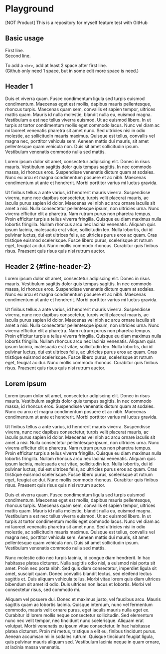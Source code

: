 # Playground
[NOT Product] This is a repository for myself feature test with GitHub


## Basic usage

First line.  
Second line.

To add a `<br>`, add at least 2 space after first line.  
(Github only need 1 space, but in some edit more space is need.)

## <a id="fine-header-1"></a>Header 1

Duis et viverra quam. Fusce condimentum ligula sed turpis euismod condimentum. Maecenas eget est mollis, dapibus mauris pellentesque, rhoncus turpis. Maecenas quam sem, convallis et sapien tempor, ultrices mattis quam. Mauris id nulla molestie, blandit nulla eu, euismod magna. Vestibulum a est nec tellus viverra euismod. Ut ac euismod libero. In ut turpis at tortor condimentum mollis eget commodo lacus. Nunc vel diam ac mi laoreet venenatis pharetra sit amet nunc. Sed ultricies nisi in odio molestie, ac sollicitudin mauris maximus. Quisque est tellus, convallis vel magna nec, porttitor vehicula sem. Aenean mattis dui mauris, sit amet pellentesque quam vehicula non. Duis sit amet sollicitudin ipsum. Vestibulum venenatis commodo nulla sed mattis.

Lorem ipsum dolor sit amet, consectetur adipiscing elit. Donec in risus mauris. Vestibulum sagittis dolor quis tempus sagittis. In nec commodo massa, id rhoncus eros. Suspendisse venenatis dictum quam at sodales. Nunc eu arcu et magna condimentum posuere et ac nibh. Maecenas condimentum ut ante et hendrerit. Morbi porttitor varius mi luctus gravida.

Ut finibus tellus a ante varius, id hendrerit mauris viverra. Suspendisse viverra, nunc nec dapibus consectetur, turpis velit placerat mauris, ac iaculis purus sapien id dolor. Maecenas vel nibh ac arcu ornare iaculis sit amet a nisi. Nulla consectetur pellentesque ipsum, non ultricies urna. Nunc viverra efficitur elit a pharetra. Nam rutrum purus non pharetra tempus. Proin efficitur turpis a tellus viverra fringilla. Quisque eu diam maximus nulla lobortis fringilla. Nullam rhoncus arcu nec lacinia venenatis. Aliquam quis ipsum lacinia, malesuada erat vitae, sollicitudin leo. Nulla lobortis, dui id pulvinar luctus, dui est ultrices felis, ac ultricies purus eros ac quam. Cras tristique euismod scelerisque. Fusce libero purus, scelerisque at rutrum eget, feugiat ac dui. Nunc mollis commodo rhoncus. Curabitur quis finibus risus. Praesent quis risus quis nisi rutrum auctor.


## Header 2 {#fine-header-2}

Lorem ipsum dolor sit amet, consectetur adipiscing elit. Donec in risus mauris. Vestibulum sagittis dolor quis tempus sagittis. In nec commodo massa, id rhoncus eros. Suspendisse venenatis dictum quam at sodales. Nunc eu arcu et magna condimentum posuere et ac nibh. Maecenas condimentum ut ante et hendrerit. Morbi porttitor varius mi luctus gravida.

Ut finibus tellus a ante varius, id hendrerit mauris viverra. Suspendisse viverra, nunc nec dapibus consectetur, turpis velit placerat mauris, ac iaculis purus sapien id dolor. Maecenas vel nibh ac arcu ornare iaculis sit amet a nisi. Nulla consectetur pellentesque ipsum, non ultricies urna. Nunc viverra efficitur elit a pharetra. Nam rutrum purus non pharetra tempus. Proin efficitur turpis a tellus viverra fringilla. Quisque eu diam maximus nulla lobortis fringilla. Nullam rhoncus arcu nec lacinia venenatis. Aliquam quis ipsum lacinia, malesuada erat vitae, sollicitudin leo. Nulla lobortis, dui id pulvinar luctus, dui est ultrices felis, ac ultricies purus eros ac quam. Cras tristique euismod scelerisque. Fusce libero purus, scelerisque at rutrum eget, feugiat ac dui. Nunc mollis commodo rhoncus. Curabitur quis finibus risus. Praesent quis risus quis nisi rutrum auctor.

## <a name="fine-lorem-ipsum"></a>Lorem ipsum

Lorem ipsum dolor sit amet, consectetur adipiscing elit. Donec in risus mauris. Vestibulum sagittis dolor quis tempus sagittis. In nec commodo massa, id rhoncus eros. Suspendisse venenatis dictum quam at sodales. Nunc eu arcu et magna condimentum posuere et ac nibh. Maecenas condimentum ut ante et hendrerit. Morbi porttitor varius mi luctus gravida.

Ut finibus tellus a ante varius, id hendrerit mauris viverra. Suspendisse viverra, nunc nec dapibus consectetur, turpis velit placerat mauris, ac iaculis purus sapien id dolor. Maecenas vel nibh ac arcu ornare iaculis sit amet a nisi. Nulla consectetur pellentesque ipsum, non ultricies urna. Nunc viverra efficitur elit a pharetra. Nam rutrum purus non pharetra tempus. Proin efficitur turpis a tellus viverra fringilla. Quisque eu diam maximus nulla lobortis fringilla. Nullam rhoncus arcu nec lacinia venenatis. Aliquam quis ipsum lacinia, malesuada erat vitae, sollicitudin leo. Nulla lobortis, dui id pulvinar luctus, dui est ultrices felis, ac ultricies purus eros ac quam. Cras tristique euismod scelerisque. Fusce libero purus, scelerisque at rutrum eget, feugiat ac dui. Nunc mollis commodo rhoncus. Curabitur quis finibus risus. Praesent quis risus quis nisi rutrum auctor.

Duis et viverra quam. Fusce condimentum ligula sed turpis euismod condimentum. Maecenas eget est mollis, dapibus mauris pellentesque, rhoncus turpis. Maecenas quam sem, convallis et sapien tempor, ultrices mattis quam. Mauris id nulla molestie, blandit nulla eu, euismod magna. Vestibulum a est nec tellus viverra euismod. Ut ac euismod libero. In ut turpis at tortor condimentum mollis eget commodo lacus. Nunc vel diam ac mi laoreet venenatis pharetra sit amet nunc. Sed ultricies nisi in odio molestie, ac sollicitudin mauris maximus. Quisque est tellus, convallis vel magna nec, porttitor vehicula sem. Aenean mattis dui mauris, sit amet pellentesque quam vehicula non. Duis sit amet sollicitudin ipsum. Vestibulum venenatis commodo nulla sed mattis.

Nunc molestie odio nec turpis lacinia, id congue diam hendrerit. In hac habitasse platea dictumst. Nulla sagittis odio nisl, a euismod nisi porta sit amet. Proin nec porta nibh. Sed quis diam consectetur, imperdiet ligula sit amet, suscipit quam. Donec convallis blandit lectus, sed eleifend lectus sagittis et. Duis aliquam vehicula tellus. Morbi vitae lorem quis diam ultrices bibendum sit amet id odio. Duis ultrices non lacus et lobortis. Morbi vel consectetur risus, sed commodo mi.

Aliquam vel posuere dui. Donec et maximus justo, vel faucibus arcu. Mauris sagittis quam ac lobortis lacinia. Quisque interdum, nunc vel fermentum commodo, mauris velit ornare purus, eget iaculis mauris nulla eget ex. Curabitur id lorem mollis neque consectetur sollicitudin. Sed elementum nunc nec velit tempor, nec tincidunt nunc scelerisque. Aliquam erat volutpat. Morbi venenatis eu ipsum vitae consectetur. In hac habitasse platea dictumst. Proin mi metus, tristique a elit eu, finibus tincidunt purus. Aenean accumsan mi in sodales rutrum. Quisque tincidunt feugiat ligula, quis pulvinar mauris aliquam sed. Vestibulum lacinia neque in quam ornare, at lacinia massa venenatis.

